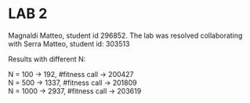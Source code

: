 # LAB 2 #

Magnaldi Matteo, student id 296852. The lab was resolved collaborating with Serra Matteo, student id: 303513

Results with different N:

N = 100 -> 192, #fitness call -> 200427<br>
N = 500 -> 1337, #fitness call -> 201809 <br>
N = 1000 -> 2937, #fitness call -> 203619 <br>
